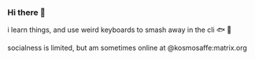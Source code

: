### Hi there 👋

i learn things, and use weird keyboards to smash away in the cli 🐟 🐧

socialness is limited, but am sometimes online at @kosmosaffe:matrix.org
